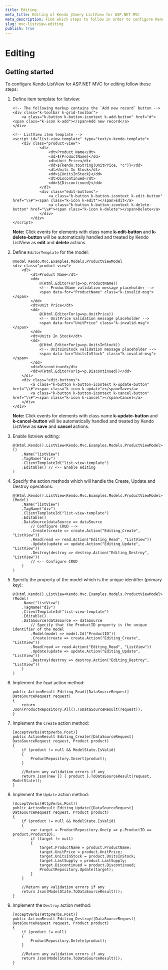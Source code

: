 ```yaml
---
title: Editing
meta_title: Editing of Kendo jQuery ListView for ASP.NET MVC
meta_description: Find which steps to follow in order to configure Kendo UI ListView for ASP.NET MVC for editing.
slug: mvc-listview-editing
publish: true
---
```


# Editing

## Getting started

To configure Kendo ListView for ASP.NET MVC for editing follow these steps:

1.	Define item template for listview:
	
		<!-- The following markup contains the `Add new record` button -->
		<div class="k-toolbar k-grid-toolbar">
		    <a class="k-button k-button-icontext k-add-button" href="#"><span class="k-icon k-add"></span>Add new record</a>
		</div>
		
		<!-- ListView item template -->
		<script id="list-view-template" type="text/x-kendo-template">
		    <div class="product-view">
		            <dl>
		                <dt>Product Name</dt>
		                <dd>${ProductName}</dd>
		                <dt>Unit Price</dt>
		                <dd>${kendo.toString(UnitPrice, "c")}</dd>
		                <dt>Units In Stock</dt>
		                <dd>${UnitsInStock}</dd>
		                <dt>Discontinued</dt>
		                <dd>${Discontinued}</dd>
		            </dl>
		            <div class="edit-buttons">
		                <a class="k-button k-button-icontext k-edit-button" href="\\#"><span class="k-icon k-edit"></span>Edit</a>
		                <a class="k-button k-button-icontext k-delete-button" href="\\#"><span class="k-icon k-delete"></span>Delete</a>
		            </div>
		        </div>
		</script>
        
	**Note:** Click events for elements with class name **k-edit-button** and **k-delete-button** will be automatically handled and treated by Kendo ListView as **edit** and **delete** actions.

2.	Define `EditorTemplate` for the model:

		@model Kendo.Mvc.Examples.Models.ProductViewModel		
		<div class="product-view">
		    <dl>
		        <dt>Product Name</dt>
		        <dd>
		            @(Html.EditorFor(p=>p.ProductName))
					<!-- ProductName validation message placeholder -->
		            <span data-for="ProductName" class="k-invalid-msg"></span>
		        </dd>
		        <dt>Unit Price</dt>
		        <dd>
		            @(Html.EditorFor(p=>p.UnitPrice))
					<!-- UnitPrice validation message placeholder -->
		            <span data-for="UnitPrice" class="k-invalid-msg"></span>
		        </dd>
		        <dt>Units In Stock</dt>
		        <dd>
		            @(Html.EditorFor(p=>p.UnitsInStock))
					<!-- UnitsInStock validation message placeholder -->
		            <span data-for="UnitsInStock" class="k-invalid-msg"></span>
		        </dd>
		        <dt>Discontinued</dt>
		        <dd>@(Html.EditorFor(p=>p.Discontinued))</dd>
		    </dl>
		    <div class="edit-buttons">
		        <a class="k-button k-button-icontext k-update-button" href="\\#"><span class="k-icon k-update"></span>Save</a>
		        <a class="k-button k-button-icontext k-cancel-button" href="\\#"><span class="k-icon k-cancel"></span>Cancel</a>
		    </div>
		</div>

	**Note:** Click events for elements with class name **k-update-button** and **k-cancel-button** will be automatically handled and treated by Kendo ListView as **save** and **cancel** actions.

3.	Enable listview editing:

		@(Html.Kendo().ListView<Kendo.Mvc.Examples.Models.ProductViewModel>()
		    .Name("listView")
		    .TagName("div")
		    .ClientTemplateId("list-view-template")		    
		    .Editable() // <-- Enable editing
		)

4.  Specify the action methods which will handle the Create, Update and Destroy operations:

		@(Html.Kendo().ListView<Kendo.Mvc.Examples.Models.ProductViewModel>(Model)
		    .Name("listView")
		    .TagName("div")
		    .ClientTemplateId("list-view-template")
			.Editable()
		    .DataSource(dataSource => dataSource
		        // Configure CRUD -->		        
		        .Create(create => create.Action("Editing_Create", "ListView"))
		        .Read(read => read.Action("Editing_Read", "ListView"))
		        .Update(update => update.Action("Editing_Update", "ListView"))
		        .Destroy(destroy => destroy.Action("Editing_Destroy", "ListView"))
				// <-- Configure CRUD
		    )		    
		)
        
5.  Specify the property of the model which is the unique identifier (primary key):

		@(Html.Kendo().ListView<Kendo.Mvc.Examples.Models.ProductViewModel>(Model)
		    .Name("listView")
		    .TagName("div")
		    .ClientTemplateId("list-view-template")
			.Editable()
		    .DataSource(dataSource => dataSource
				// Specify that the ProductID property is the unique identifier of the model
		        .Model(model => model.Id("ProductID"))		        
		        .Create(create => create.Action("Editing_Create", "ListView"))
		        .Read(read => read.Action("Editing_Read", "ListView"))
		        .Update(update => update.Action("Editing_Update", "ListView"))
		        .Destroy(destroy => destroy.Action("Editing_Destroy", "ListView"))
		    )		    		    
		)
        
6.  Implement the `Read` action method:

        public ActionResult Editing_Read([DataSourceRequest] DataSourceRequest request)
        {
            return Json(ProductRepository.All().ToDataSourceResult(request));
        }

7.  Implement the `Create` action method:

        [AcceptVerbs(HttpVerbs.Post)]
        public ActionResult Editing_Create([DataSourceRequest] DataSourceRequest request, Product product)
        {
            if (product != null && ModelState.IsValid)
            {
                ProductRepository.Insert(product);
            }

            //Return any validation errors if any
            return Json(new [] { product }.ToDataSourceResult(request, ModelState));
        }

8.  Implement the `Update` action method:

        [AcceptVerbs(HttpVerbs.Post)]
        public ActionResult Editing_Update([DataSourceRequest] DataSourceRequest request, Product product)
        {
            if (product != null && ModelState.IsValid)
            {
                var target = ProductRepository.One(p => p.ProductID == product.ProductID);
                if (target != null)
                {
                    target.ProductName = product.ProductName;
                    target.UnitPrice = product.UnitPrice;
                    target.UnitsInStock = product.UnitsInStock;
                    target.LastSupply = product.LastSupply;
                    target.Discontinued = product.Discontinued;
                    ProductRepository.Update(target);
                }
            }

            //Return any validation errors if any
            return Json(ModelState.ToDataSourceResult());
        }

9.  Implement the `Destroy` action method:

        [AcceptVerbs(HttpVerbs.Post)]
        public ActionResult Editing_Destroy([DataSourceRequest] DataSourceRequest request, Product product)
        {
            if (product != null)
            {
                ProductRepository.Delete(product);
            }

            //Return any validation errors if any
            return Json(ModelState.ToDataSourceResult());
        }

